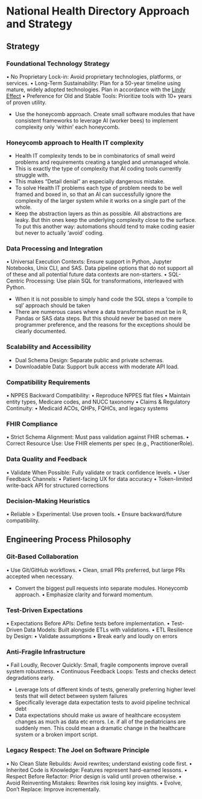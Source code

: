 # National Health Directory Approach and Strategy

## Strategy

### Foundational Technology Strategy

 • No Proprietary Lock-in: Avoid proprietary technologies, platforms, or services.
 • Long-Term Sustainability: Plan for a 50-year timeline using mature, widely adopted technologies. Plan in accordance with the [Lindy Effect](https://en.m.wikipedia.org/wiki/Lindy_effect)
 • Preference for Old and Stable Tools: Prioritize tools with 10+ years of proven utility.
- Use the honeycomb approach. Create small software modules that have consistent frameworks to leverage AI (worker bees) to implement complexity only ‘within’ each honeycomb.
 


### Honeycomb approach to Health IT complexity

- Health IT complexity tends to be in combinatorics of small weird problems and requirements creating a tangled and unmanaged whole.
- This is exactly the type of complexity that AI coding tools currently struggle with.
- This makes “Detail denial” an especially dangerous mistake.
- To solve Health IT problems each type of problem needs to be well framed and boxed in, so that an AI can successfully ignore the complexity of the larger system while it works on a single part of the whole. 
- Keep the abstraction layers as thin as possible. All abstractions are leaky. But thin ones keep the underlying complexity close to the surface. To put this another way: automations should tend to make coding easier but never to actually ‘avoid’ coding.


### Data Processing and Integration

 • Universal Execution Contexts: Ensure support in Python, Jupyter Notebooks, Unix CLI, and SAS. Data pipeline options that do not support all of these and all potential future data contexts are non-starters.
 • SQL-Centric Processing: Use plain SQL for transformations, interleaved with Python. 
 - When it is not possible to simply hand code the SQL steps a ‘compile to sql’ approach should be taken
 - There are numerous cases where a data transformation must be in R, Pandas or SAS data steps. But this should never be based on mere programmer preference, and the reasons for the exceptions should be clearly documented.

### Scalability and Accessibility

- Dual Schema Design: Separate public and private schemas.
- Downloadable Data: Support bulk access with moderate API load.

### Compatibility Requirements

 • NPPES Backward Compatibility:
	 • Reproduce NPPES flat files
	 • Maintain entity types, Medicare codes, and NUCC taxonomy
 • Claims & Regulatory Continuity:
	 • Medicaid ACOs, QHPs, FQHCs, and legacy systems

### FHIR Compliance

 • Strict Schema Alignment: Must pass validation against FHIR schemas.
 • Correct Resource Use: Use FHIR elements per spec (e.g., PractitionerRole).

### Data Quality and Feedback

 • Validate When Possible: Fully validate or track confidence levels.
 • User Feedback Channels:
 • Patient-facing UX for data accuracy
 • Token-limited write-back API for structured corrections

### Decision-Making Heuristics

 • Reliable > Experimental: Use proven tools.
 • Ensure backward/future compatibility.

## Engineering Process Philosophy

### Git-Based Collaboration

 • Use Git/GitHub workflows.
 • Clean, small PRs preferred, but large PRs accepted when necessary.
 - Convert the biggest pull requests into separate modules. Honeycomb approach.
 • Emphasize clarity and forward momentum.

### Test-Driven Expectations

 • Expectations Before APIs: Define tests before implementation.
 • Test-Driven Data Models: Built alongside ETLs with validations.
 • ETL Resilience by Design:
 • Validate assumptions
 • Break early and loudly on errors

### Anti-Fragile Infrastructure

 • Fail Loudly, Recover Quickly: Small, fragile components improve overall system robustness.
 • Continuous Feedback Loops: Tests and checks detect degradations early.
 - Leverage lots of different kinds of tests, generally preferring higher level tests that will detect between system failures
 - Specifically leverage data expectation tests to avoid pipeline technical debt
 - Data expectations should make us aware of healthcare ecosystem changes as much as data etc errors. I.e. if all of the pediatricians are suddenly men. This could mean a dramatic change in the healthcare system or a broken import script.

### Legacy Respect: The Joel on Software Principle

 • No Clean Slate Rebuilds: Avoid rewrites; understand existing code first.
 • Inherited Code is Knowledge: Features represent hard-earned lessons.
 • Respect Before Refactor: Prior design is valid until proven otherwise.
 • Avoid Reinventing Mistakes: Rewrites risk losing key insights.
 • Evolve, Don’t Replace: Improve incrementally.

